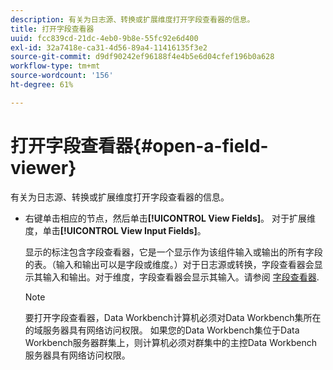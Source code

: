 ```yaml
---
description: 有关为日志源、转换或扩展维度打开字段查看器的信息。
title: 打开字段查看器
uuid: fcc839cd-21dc-4eb0-9b8e-55fc92e6d400
exl-id: 32a7418e-ca31-4d56-89a4-11416135f3e2
source-git-commit: d9df90242ef96188f4e4b5e6d04cfef196b0a628
workflow-type: tm+mt
source-wordcount: '156'
ht-degree: 61%

---
```


# 打开字段查看器{#open-a-field-viewer}

有关为日志源、转换或扩展维度打开字段查看器的信息。

* 右键单击相应的节点，然后单击&#x200B;**[!UICONTROL View Fields]**。 对于扩展维度，单击&#x200B;**[!UICONTROL View Input Fields]**。

   显示的标注包含字段查看器，它是一个显示作为该组件输入或输出的所有字段的表。（输入和输出可以是字段或维度。）对于日志源或转换，字段查看器会显示其输入和输出。对于维度，字段查看器会显示其输入。请参阅 [字段查看器](../../../../../home/c-get-started/c-admin-intrf/c-dataset-mgrs/c-fld-vwrs/c-fld-vwrs.md#concept-194cb94501564145ae059e53c0e4bec3).

   >[!NOTE]
   >
   >要打开字段查看器，Data Workbench计算机必须对Data Workbench集所在的域服务器具有网络访问权限。 如果您的Data Workbench集位于Data Workbench服务器群集上，则计算机必须对群集中的主控Data Workbench服务器具有网络访问权限。
